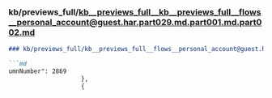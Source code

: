 ### kb/previews_full/kb__previews_full__kb__previews_full__flows__personal_account@guest.har.part029.md.part001.md.part002.md

```md
### kb/previews_full/kb__previews_full__flows__personal_account@guest.har.part029.md.part001.md (part 002)

```md
umnNumber": 2869
                    },
                    {
                      
```

```

```
